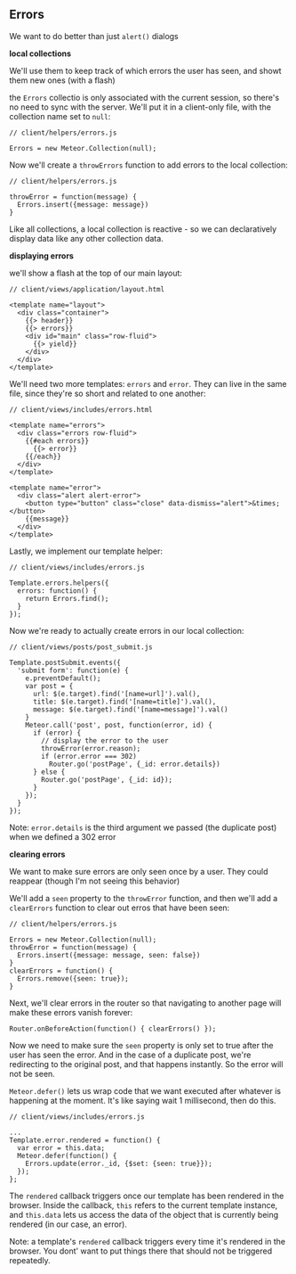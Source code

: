 ## Errors

We want to do better than just `alert()` dialogs

**local collections**

We'll use them to keep track of which errors the user has seen, and showt them new ones (with a flash)

the `Errors` collectio is only associated with the current session, so there's no need to sync with the server. We'll put it in a client-only file, with the collection name set to `null`:

```
// client/helpers/errors.js

Errors = new Meteor.Collection(null);
```

Now we'll create a `throwErrors` function to add errors to the local collection:


```
// client/helpers/errors.js

throwError = function(message) {
  Errors.insert({message: message})
}
```

Like all collections, a local collection is reactive - so we can declaratively display data like any other collection data.

**displaying errors**

we'll show a flash at the top of our main layout:

```
// client/views/application/layout.html

<template name="layout">
  <div class="container">
    {{> header}}
    {{> errors}}
    <div id="main" class="row-fluid">
      {{> yield}}
    </div>
  </div>
</template>
```

We'll need two more templates: `errors` and `error`. They can live in the same file, since they're so short and related to one another:

```
// client/views/includes/errors.html

<template name="errors">
  <div class="errors row-fluid">
    {{#each errors}}
      {{> error}}
    {{/each}}
  </div>
</template>

<template name="error">
  <div class="alert alert-error">
    <button type="button" class="close" data-dismiss="alert">&times;</button>
    {{message}}
  </div>
</template>
```

Lastly, we implement our template helper:

```
// client/views/includes/errors.js

Template.errors.helpers({
  errors: function() {
    return Errors.find();
  }
});
```

Now we're ready to actually create errors in our local collection:

```
// client/views/posts/post_submit.js

Template.postSubmit.events({
  'submit form': function(e) {
    e.preventDefault();
    var post = {
      url: $(e.target).find('[name=url]').val(),
      title: $(e.target).find('[name=title]').val(),
      message: $(e.target).find('[name=message]').val()
    }
    Meteor.call('post', post, function(error, id) {
      if (error) {
        // display the error to the user
        throwError(error.reason);
        if (error.error === 302)
          Router.go('postPage', {_id: error.details})
      } else {
        Router.go('postPage', {_id: id});
      }
    });
  }
});
```

Note: `error.details` is the third argument we passed (the duplicate post) when we defined a 302 error

**clearing errors**

We want to make sure errors are only seen once by a user. They could reappear (though I'm not seeing this behavior)

We'll add a `seen` property to the `throwError` function, and then we'll add a `clearErrors` function to clear out erros that have been seen: 

```
// client/helpers/errors.js

Errors = new Meteor.Collection(null);
throwError = function(message) {
  Errors.insert({message: message, seen: false})
}
clearErrors = function() {
  Errors.remove({seen: true});
}
```

Next, we'll clear errors in the router so that navigating to another page will make these errors vanish forever:

`Router.onBeforeAction(function() { clearErrors() });`

Now we need to make sure the `seen` property is only set to true after the user has seen the error. And in the case of a duplicate post, we're redirecting to the original post, and that happens instantly. So the error will not be seen.

`Meteor.defer()` lets us wrap code that we want executed after whatever is happening at the moment. It's like saying wait 1 millisecond, then do this.

```
// client/views/includes/errors.js

...
Template.error.rendered = function() {
  var error = this.data;
  Meteor.defer(function() {
    Errors.update(error._id, {$set: {seen: true}});
  });
};
```

The `rendered` callback triggers once our template has been rendered in the browser. Inside the callback, `this` refers to the current template instance, and `this.data` lets us access the data of the object that is currently being rendered (in our case, an error).

Note: a template's `rendered` callback triggers every time it's rendered in the browser. You dont' want to put things there that should not be triggered repeatedly.